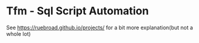 # Tfm - Sql Script Automation

See https://ruebroad.github.io/projects/ for a bit more explanation(but not a whole lot)
